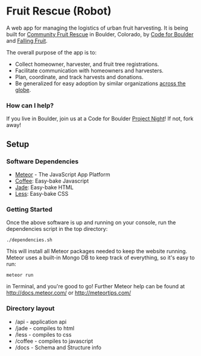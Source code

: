 Fruit Rescue (Robot)
===================

A web app for managing the logistics of urban fruit harvesting. 
It is being built for [Community Fruit Rescue](http://fruitrescue.org) in Boulder, Colorado, 
by [Code for Boulder](http://www.codeforboulder.org/) and [Falling Fruit](http://fallingfruit.org).

The overall purpose of the app is to:

- Collect homeowner, harvester, and fruit tree registrations.
- Facilitate communication with homeowners and harvesters.
- Plan, coordinate, and track harvests and donations.
- Be generalized for easy adoption by similar organizations [across the globe](http://fallingfruit.org/sharing).

### How can I help?
If you live in Boulder, join us at a Code for Boulder [Project Night](http://www.meetup.com/CodeForBoulder/)!
If not, fork away!

## Setup

### Software Dependencies

- [Meteor](https://www.meteor.com/install) - The JavaScript App Platform
- [Coffee](http://coffeescript.org/): Easy-bake Javascript
- [Jade](http://jade-lang.com/): Easy-bake HTML
- [Less](http://lesscss.org/): Easy-bake CSS

### Getting Started

Once the above software is up and running on your console, run the dependencies script in the top directory:

`./dependencies.sh`

This will install all Meteor packages needed to keep the website running. Meteor uses a built-in Mongo DB to keep track of everything, so it's easy to run:

`meteor run`

in Terminal, and you're good to go! Further Meteor help can be found at http://docs.meteor.com/ or http://meteortips.com/

### Directory layout

  * /api - application api
  * /jade - compiles to html
  * /less - compiles to css
  * /coffee - compiles to javascript
  * /docs - Schema and Structure info
